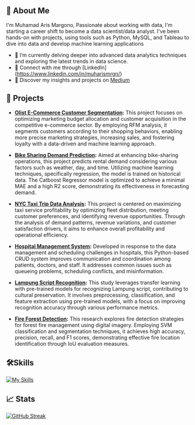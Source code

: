 <!-- ![github-header-image (14)](https://github.com/fathimahyasmin/fathimahyasmin/assets/98755582/ac057179-d151-4730-957c-216fa622e403) -->


## 🚀 About Me

I'm Muhamad Aris Margono, Passionate about working with data, I'm starting a career shift to become a data scientist/data analyst. I've been hands-on with projects, using tools such as Python, MySQL, and Tableau to dive into data and develop machine learning applications 
- 🌱 I’m currently delving deeper into advanced data analytics techniques and exploring the latest trends in data science.
- :handshake: Connect with me through [LinkedIn] (https://www.linkedin.com/in/muharismrgn/)
- :newspaper: Discover my insights and projects on [Medium](https://medium.com/@muhammadaris10)

## 🔭 Projects

- **[Olist E-Commerce Customer Segmentation](https://github.com/muharismrgn/Olist-E-Commerce-Customer-Segmentation):** This project focuses on optimizing marketing budget allocation and customer acquisition in the competitive e-commerce sector. By employing RFM analysis, it segments customers according to their shopping behaviors, enabling more precise marketing strategies, increasing sales, and fostering loyalty with a data-driven and machine learning approach.

- **[Bike Sharing Demand Prediction](https://github.com/muharismrgn/Bike-Sharing-Demand-Prediction):** Aimed at enhancing bike-sharing operations, this project predicts rental demand considering various factors such as weather, day, and time. Utilizing machine learning techniques, specifically regression, the model is trained on historical data. The Catboost Regressor model is optimized to achieve a minimal MAE and a high R2 score, demonstrating its effectiveness in forecasting demand.

- **[NYC Taxi Trip Data Analysis](https://github.com/muharismrgn/NYC-Taxi-Trip-Data-Analysis ):** This project is centered on maximizing taxi service profitability by optimizing fleet distribution, meeting customer preferences, and identifying revenue opportunities. Through the analysis of demand patterns, revenue variations, and customer satisfaction drivers, it aims to enhance overall profitability and operational efficiency.

- **[Hospital Management System](https://github.com/muharismrgn/Hospital-Management-System ):** Developed in response to the data management and scheduling challenges in hospitals, this Python-based CRUD system improves communication and coordination among patients, doctors, and staff. It addresses common issues such as queueing problems, scheduling conflicts, and misinformation.

- **[Lampung Script Recognition]():** This study leverages transfer learning with pre-trained models for recognizing Lampung script, contributing to cultural preservation. It involves preprocessing, classification, and feature extraction using pre-trained models, with a focus on improving recognition accuracy through various performance metrics.

- **[Fire Forest Detection](https://bit.ly/deteksi-kebakaran-hutan):** This research explores fire detection strategies for forest fire management using digital imagery. Employing SVM classification and segmentation techniques, it achieves high accuracy, precision, recall, and F1 scores, demonstrating effective fire location identification through IoU evaluation measures.

## 🛠️Skills
<!-- ![Python](https://img.shields.io/badge/Python-3776AB?style=for-the-badge&logo=python&logoColor=white)
![MySQL](https://img.shields.io/badge/mysql-%2300f.svg?style=for-the-badge&logo=mysql&logoColor=white)
![Matplotlib](https://img.shields.io/badge/Matplotlib-%23ffffff.svg?style=for-the-badge&logo=Matplotlib&logoColor=black)
![Pandas](https://img.shields.io/badge/pandas-%23150458.svg?style=for-the-badge&logo=pandas&logoColor=white)
![NumPy](https://img.shields.io/badge/numpy-%23013243.svg?style=for-the-badge&logo=numpy&logoColor=white)
![scikit-learn](https://img.shields.io/badge/scikit--learn-%23F7931E.svg?style=for-the-badge&logo=scikit-learn&logoColor=white)
![TensorFlow](https://img.shields.io/badge/TensorFlow-%23FF6F00.svg?style=for-the-badge&logo=TensorFlow&logoColor=white) -->
[![My Skills](https://skillicons.dev/icons?i=js,html,css,wasm)](https://skillicons.dev)

## 📈 Stats
[![GitHub Streak](https://streak-stats.demolab.com?user=muharismrgn&theme=dracula&border_radius=10)](https://git.io/streak-stats)
